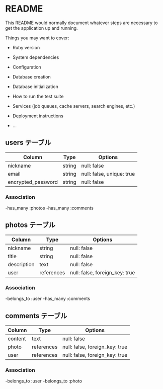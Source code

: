 # README

This README would normally document whatever steps are necessary to get the
application up and running.

Things you may want to cover:

* Ruby version

* System dependencies

* Configuration

* Database creation

* Database initialization

* How to run the test suite

* Services (job queues, cache servers, search engines, etc.)

* Deployment instructions

* ...

## users テーブル

|Column              |Type     |Options                    |
|--------------------|---------|---------------------------|
|nickname            |string   |null: false                |
|email               |string   |null: false, unique: true  |
|encrypted_password  |string   |null: false                |

### Association

-has_many :photos
-has_many :comments

## photos テーブル

|Column              |Type      |Options                         |
|--------------------|----------|--------------------------------|
|nickname            |string    |null: false                     |
|title               |string    |null: false                     |
|description         |text      |null: false                     |
|user                |references|null: false, foreign_key: true  |

### Association

-belongs_to :user
-has_many :comments

## comments テーブル

|Column              |Type       |Options                        |
|--------------------|-----------|-------------------------------|
|content             |text       |null: false                    |
|photo               |references |null: false, foreign_key: true |
|user                |references |null: false, foreign_key: true |

### Association

-belongs_to :user
-belongs_to :photo
